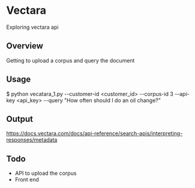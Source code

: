 # Vectara

Exploring vectara api

## Overview

Getting to upload a corpus and query the document

## Usage

$ python vecatara_1.py --customer-id <customer_id> --corpus-id 3 --api-key <api_key> --query "How often should I do an oil change?"

## Output

https://docs.vectara.com/docs/api-reference/search-apis/interpreting-responses/metadata

## Todo

- API to upload the corpus
- Front end
